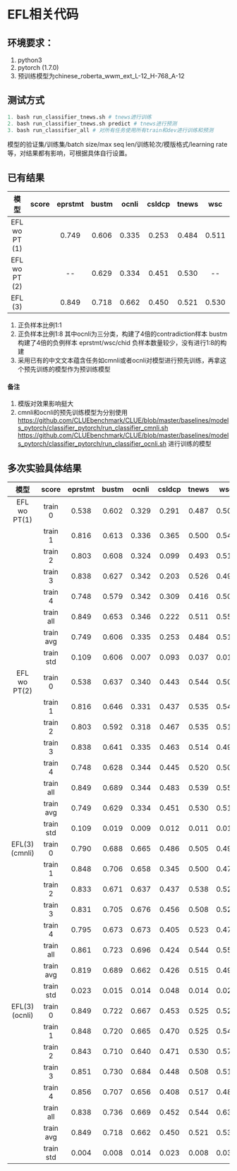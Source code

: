 # EFL相关代码

## 环境要求：
1. python3
2. pytorch (1.7.0)
3. 预训练模型为chinese_roberta_wwm_ext_L-12_H-768_A-12


## 测试方式
```python
1. bash run_classifier_tnews.sh # tnews进行训练
2. bash run_classifier_tnews.sh predict # tnews进行预测
3. bash run_classifier_all # 对所有任务使用所有train和dev进行训练和预测
```
模型的验证集/训练集/batch size/max seq len/训练轮次/模版格式/learning rate等，对结果都有影响，可根据具体自行设置。

## 已有结果
| 模型           | score   | eprstmt | bustm  | ocnli   | csldcp  | tnews  | wsc   | iflytek| csl   | chid  |
| :----:         | :----:  | :----:  |:----:  |:----:   |:----:   |:----:  |:----: |:----:  |:----: |:----: |
| EFL wo PT (1)  |         |0.749    |0.606   |0.335    |0.253    |0.484   |0.511  |0.282   |0.504  |0.181  |
| EFL wo PT (2)  |         |--       |0.629   |0.334    |0.451    |0.530   |--     |0.403   |0.593  |  --   |
| EFL (3)        |         |0.849    |0.718   |0.662    |0.450    |0.521   |0.530  |0.427   |0.566  |0.309  |

1. 正负样本比例1:1
2. 正负样本比例1:8
   其中ocnli为三分类，构建了4倍的contradiction样本
   bustm构建了4倍的负例样本
   eprstmt/wsc/chid 负样本数量较少，没有进行1:8的构建
3. 采用已有的中文文本蕴含任务如cmnli或者ocnli对模型进行预先训练，再拿这个预先训练的模型作为预训练模型

#### 备注
1. 模版对效果影响挺大
2. cmnli和ocnli的预先训练模型为分别使用 
    https://github.com/CLUEbenchmark/CLUE/blob/master/baselines/models_pytorch/classifier_pytorch/run_classifier_cmnli.sh
    https://github.com/CLUEbenchmark/CLUE/blob/master/baselines/models_pytorch/classifier_pytorch/run_classifier_ocnli.sh
   进行训练的模型

## 多次实验具体结果
| 模型        | score     | eprstmt  | bustm  | ocnli   | csldcp   | tnews | wsc   | iflytek | csl   | chid  |
| :----:      | :----:    | :----:   |:----:  |:----:   |:----:    |:----: |:----: |:----:   |:----: |:----: |
| EFL wo PT(1)| train 0   |0.538     |0.602   |0.329    |0.291     |0.487  |0.501  |0.214    |0.508  |0.179  |
|             | train 1   |0.816     |0.613   |0.336    |0.365     |0.500  |0.544  |0.360    |0.501  |0.117  |
|             | train 2   |0.803     |0.608   |0.324    |0.099     |0.493  |0.517  |0.178    |0.502  |0.190  |
|             | train 3   |0.838     |0.627   |0.342    |0.203     |0.526  |0.490  |0.377    |0.504  |0.210  |
|             | train 4   |0.748     |0.579   |0.342    |0.309     |0.416  |0.504  |0.282    |0.505  |0.209  |
|             | train all |0.849     |0.653   |0.346    |0.222     |0.511  |0.558  |0.432    |0.521  |0.252  |
|             | train avg |0.749     |0.606   |0.335    |0.253     |0.484  |0.511  |0.282    |0.504  |0.181  |
|             | train std |0.109     |0.606   |0.007    |0.093     |0.037  |0.019  |0.078    |0.002  |0.034  |
| EFL wo PT(2)| train 0   |0.538     |0.637   |0.340    |0.443     |0.544  |0.501  |0.389    |0.616  |0.179  |
|             | train 1   |0.816     |0.646   |0.331    |0.437     |0.535  |0.544  |0.423    |0.652  |0.117  |
|             | train 2   |0.803     |0.592   |0.318    |0.467     |0.535  |0.517  |0.366    |0.591  |0.190  |
|             | train 3   |0.838     |0.641   |0.335    |0.463     |0.514  |0.491  |0.407    |0.500  |0.210  |
|             | train 4   |0.748     |0.628   |0.344    |0.445     |0.520  |0.504  |0.428    |0.605  |0.209  |
|             | train all |0.849     |0.689   |0.344    |0.483     |0.539  |0.558  |0.524    |0.620  |0.252  |
|             | train avg |0.749     |0.629   |0.334    |0.451     |0.530  |0.511  |0.403    |0.593  |0.181  |
|             | train std |0.109     |0.019   |0.009    |0.012     |0.011  |0.018  |0.023    |0.051  |0.034  |
|EFL(3)(cmnli)| train 0   |0.790     |0.688   |0.665    |0.486     |0.505  |0.492  |0.419    |0.587  |0.205  |
|             | train 1   |0.848     |0.706   |0.658    |0.345     |0.500  |0.477  |0.447    |0.555  |0.275  |
|             | train 2   |0.833     |0.671   |0.637    |0.437     |0.538  |0.524  |0.427    |0.570  |0.263  |
|             | train 3   |0.831     |0.705   |0.676    |0.456     |0.508  |0.525  |0.425    |0.545  |0.217  |
|             | train 4   |0.795     |0.673   |0.673    |0.405     |0.523  |0.470  |0.412    |0.556  |0.249  |
|             | train all |0.861     |0.723   |0.696    |0.424     |0.544  |0.556  |0.520    |0.629  |0.356  |
|             | train avg |0.819     |0.689   |0.662    |0.426     |0.515  |0.498  |0.426    |0.563  |0.242  |
|             | train std |0.023     |0.015   |0.014    |0.048     |0.014  |0.023  |0.012    |0.015  |0.027  |
|EFL(3)(ocnli)| train 0   |0.849     |0.722   |0.667    |0.453     |0.525  |0.525  |0.419    |0.579  |0.302  |
|             | train 1   |0.848     |0.720   |0.665    |0.470     |0.525  |0.544  |0.447    |0.545  |0.306  |
|             | train 2   |0.843     |0.710   |0.640    |0.471     |0.530  |0.579  |0.427    |0.573  |0.318  |
|             | train 3   |0.851     |0.730   |0.684    |0.448     |0.508  |0.514  |0.425    |0.545  |0.280  |
|             | train 4   |0.856     |0.707   |0.656    |0.408     |0.517  |0.487  |0.416    |0.588  |0.337  |
|             | train all |0.838     |0.736   |0.669    |0.452     |0.544  |0.636  |0.529    |0.666  |0.398  |
|             | train avg |0.849     |0.718   |0.662    |0.450     |0.521  |0.530  |0.427    |0.566  |0.309  |
|             | train std |0.004     |0.008   |0.014    |0.023     |0.008  |0.031  |0.011    |0.018  |0.019  |
